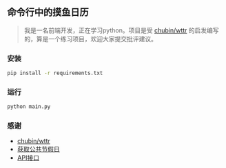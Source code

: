 ## 命令行中的摸鱼日历

> 我是一名前端开发，正在学习python。项目是受 [chubin/wttr](https://github.com/chubin/wttr.in) 的启发编写的，算是一个练习项目，欢迎大家提交批评建议。

### 安装
``` bash
pip install -r requirements.txt
```

### 运行
``` bash
python main.py
```

### 感谢
* [chubin/wttr](https://github.com/chubin/wttr.in)
* [获取公共节假日](https://date.nager.at)
* [API接口](https://oiapi.net)


